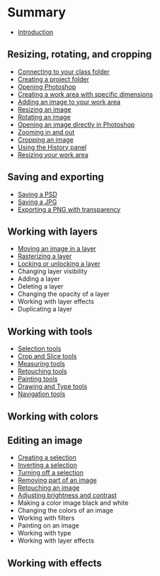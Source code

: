 # Summary

* [Introduction](README.md)

## Resizing, rotating, and cropping
* [Connecting to your class folder](connecting-to-your-class-folder.md)
* [Creating a project folder](creating-a-project-folder.md)
* [Opening Photoshop](opening-photoshop.md)
* [Creating a work area with specific dimensions](creating-a-work-area-with-specific-dimensions.md)
* [Adding an image to your work area](adding-an-image-to-your-work-area.md)
* [Resizing an image](resizing-an-image.md)
* [Rotating an image](rotating-an-image.md)
* [Opening an image directly in Photoshop](opening-an-image-directly-in-photoshop.md)
* [Zooming in and out](zooming-in-and-out.md)
* [Cropping an image](cropping-an-image.md)
* [Using the History panel](using-the-history-panel.md)
* [Resizing your work area](resizing-your-work-area.md)

## Saving and exporting
* [Saving a PSD](saving-a-psd.md)
* [Saving a JPG](saving-a-jpg.md)
* [Exporting a PNG with transparency](saving-a-png-with-transparency.md)

## Working with layers
* [Moving an image in a layer](moving-an-image.md)
* [Rasterizing a layer](rasterizing-a-layer.md)
* [Locking or unlocking a layer](locking-or-unlocking-a-layer.md)
* Changing layer visibility
* Adding a layer
* Deleting a layer
* Changing the opacity of a layer
* Working with layer effects
* Duplicating a layer

## Working with tools
* [Selection tools](selection-tools.md)
* [Crop and Slice tools](crop-and-slice-tools.md)
* [Measuring tools](measuring-tools.md)
* [Retouching tools](retouching-tools.md)
* [Painting tools](painting-tools.md)
* [Drawing and Type tools](drawing-and-type-tools.md)
* [Navigation tools](navigation-tools.md)

## Working with colors

## Editing an image
* [Creating a selection](creating-a-selection.md)
* [Inverting a selection](inverting-a-selection.md)
* [Turning off a selection](turning-off-a-selection.md)
* [Removing part of an image](removing-part-of-an-image.md)
* [Retouching an image](retouching-an-image.md)
* [Adjusting brightness and contrast](adjusting-brightness-and-contract.md)
* Making a color image black and white
* Changing the colors of an image
* Working with filters
* Painting on an image
* Working with type
* Working with layer effects

## Working with effects

